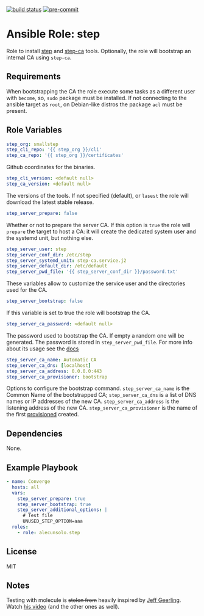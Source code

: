 [![build status](https://github.com/alecunsolo/ansible-role-step/actions/workflows/ci.yml/badge.svg)](https://github.com/alecunsolo/ansible-role-step/actions/workflows/ci.yml)
[![pre-commit](https://img.shields.io/badge/pre--commit-enabled-brightgreen?logo=pre-commit)](https://github.com/pre-commit/pre-commit)

Ansible Role: step
=========

Role to install [step](https://smallstep.com/cli/) and [step-ca](https://smallstep.com/certificates/) tools. Optionally, the role will bootstrap an internal CA using `step-ca`.

Requirements
------------

When bootstrapping the CA the role execute some tasks as a different user with `become`, so, `sudo` package must be installed. If not connecting to the ansible target as `root`, on Debian-like distros the package `acl` must be present.

Role Variables
--------------

```yaml
step_org: smallstep
step_cli_repo: '{{ step_org }}/cli'
step_ca_repo: '{{ step_org }}/certificates'
```
Github coordinates for the binaries.
```yaml
step_cli_version: <default null>
step_ca_version: <default null>
```
The versions of the tools. If not specified (default), or `lasest` the role will download the latest stable release.
```yaml
step_server_prepare: false
```
Whether or not to prepare the server CA. If this option is `true` the role will `prepare` the target to host a CA: it will create the dedicated system user and the systemd unit, but nothing else.
```yaml
step_server_user: step
step_server_conf_dir: /etc/step
step_server_systemd_unit: step-ca.service.j2
step_server_default_dir: /etc/default
step_server_pwd_file: '{{ step_server_conf_dir }}/password.txt'
```
These variables allow to customize the service user and the directories used for the CA.

```yaml
step_server_bootstrap: false
```
If this variable is set to true the role will bootstrap the CA.
```yaml
step_server_ca_password: <default null>
```
The password used to bootstrap the CA. If empty a random one will be generated. The password is stored in `step_server_pwd_file`. For more info about its usage see the [docs](https://smallstep.com/docs/step-cli/reference/ca/init/#options)
```yaml
step_server_ca_name: Automatic CA
step_server_ca_dns: [localhost]
step_server_ca_address: 0.0.0.0:443
step_server_ca_provisioner: bootstrap
```
Options to configure the bootstrap command. `step_server_ca_name` is the Common Name of the bootstrapped CA; `step_server_ca_dns` is a list of DNS names or IP addresses of the new CA. `step_server_ca_address` is the listening address of the new CA. `step_server_ca_provisioner` is the name of the first [provisioned](https://smallstep.com/docs/step-ca/provisioners/) created.

Dependencies
------------

None.

Example Playbook
----------------

```yaml
- name: Converge
  hosts: all
  vars:
    step_server_prepare: true
    step_server_bootstrap: true
    step_server_additional_options: |
      # Test file
      UNUSED_STEP_OPTION=aaa
  roles:
    - role: alecunsolo.step
```

License
-------

MIT

Notes
-----

Testing with molecule is ~~stolen from~~ heavily inspired by [Jeff Geerling](https://www.jeffgeerling.com/). Watch [his video](https://youtu.be/FaXVZ60o8L8) (and the other ones as well).
